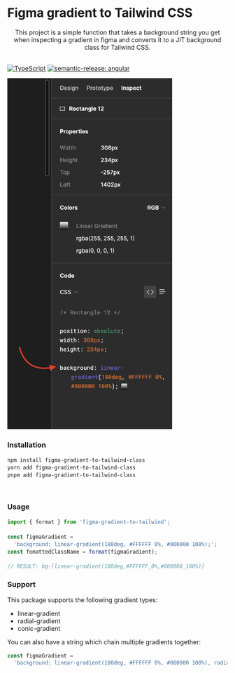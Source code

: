 # Figma gradient to Tailwind CSS

 <p align="center">
    This project is a simple function that takes a background string you get when inspecting a gradient in figma and converts it to a JIT background class for Tailwind CSS. 
    <br />
    <br />
</p>

[![TypeScript](https://badges.frapsoft.com/typescript/code/typescript.svg?v=101)](https://github.com/ellerbrock/typescript-badges/)
[![semantic-release: angular](https://img.shields.io/badge/semantic--release-angular-e10079?logo=semantic-release)](https://github.com/semantic-release/semantic-release)

<img src="./images/figma-string.png" width='auto' height='800' style='object-fit: contain' >

<br>

### Installation

```bash
npm install figma-gradient-to-tailwind-class
yarn add figma-gradient-to-tailwind-class
pnpm add figma-gradient-to-tailwind-class
```

<br>

### Usage

```js
import { format } from 'figma-gradient-to-tailwind';

const figmaGradient =
  'background: linear-gradient(180deg, #FFFFFF 0%, #000000 100%);';
const fomattedClassName = format(figmaGradient);

// RESULT: bg-[linear-gradient(180deg,#FFFFFF_0%,#000000_100%)]
```

### Support

This package supports the following gradient types:

- linear-gradient
- radial-gradient
- conic-gradient

You can also have a string which chain multiple gradients together:

```js
const figmaGradient =
  'background: linear-gradient(180deg, #FFFFFF 0%, #000000 100%), radial-gradient(50% 50% at 50% 50%, #FFFFFF 0%, #000000 100%);';
```
